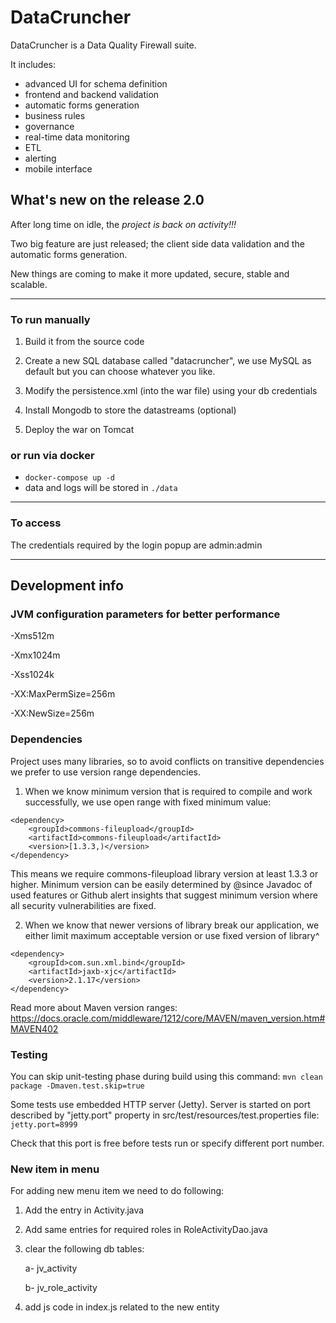 # DataCruncher 
DataCruncher is a Data Quality Firewall suite.

It includes:
* advanced UI for schema definition
* frontend and backend validation
* automatic forms generation
* business rules
* governance
* real-time data monitoring
* ETL
* alerting
* mobile interface

## What's new on the release 2.0
After long time on idle, the *project is back on activity!!!*

Two big feature are just released; the client side data validation and the automatic forms generation.

New things are coming to make it more updated, secure, stable and scalable.

-----------------------------
### To run manually

1. Build it from the source code

2. Create a new SQL database called "datacruncher", we use MySQL as default but you can choose whatever you like.

3. Modify the persistence.xml (into the war file) using your db credentials

4. Install Mongodb to store the datastreams (optional)

5. Deploy the war on Tomcat

### or run via docker

  - `docker-compose up -d`
  - data and logs will be stored in `./data`


-----------------------------
### To access

The credentials required by the login popup are
admin:admin

-----------------------------
## Development info

### JVM configuration parameters for better performance

-Xms512m

-Xmx1024m

-Xss1024k

-XX:MaxPermSize=256m

-XX:NewSize=256m

### Dependencies

Project uses many libraries, so to avoid conflicts on transitive dependencies we prefer to use version range dependencies.

1. When we know minimum version that is required to compile and work successfully, we use open range with fixed minimum value:
```
<dependency>
    <groupId>commons-fileupload</groupId>
    <artifactId>commons-fileupload</artifactId>
    <version>[1.3.3,)</version>
</dependency>
```
This means we require commons-fileupload library version at least 1.3.3 or higher.
Minimum version can be easily determined by @since Javadoc of used features or Github alert insights that suggest minimum version where all security vulnerabilities are fixed.

2. When we know that newer versions of library break our application, we either limit maximum acceptable version or use fixed version of library^
```
<dependency>
    <groupId>com.sun.xml.bind</groupId>
    <artifactId>jaxb-xjc</artifactId>
    <version>2.1.17</version>
</dependency>
```

Read more about Maven version ranges: https://docs.oracle.com/middleware/1212/core/MAVEN/maven_version.htm#MAVEN402

### Testing

You can skip unit-testing phase during build using this command:
```mvn clean package -Dmaven.test.skip=true```

Some tests use embedded HTTP server (Jetty). Server is started on port described by "jetty.port" property in src/test/resources/test.properties file:
```jetty.port=8999```

Check that this port is free before tests run or specify different port number.


### New item in menu

For adding new menu item we need to do following:

1) Add the entry in Activity.java

2) Add same  entries for required roles in RoleActivityDao.java

3) clear the following db tables:

    a- jv_activity

    b- jv_role_activity

4) add js code in index.js related to the new entity

